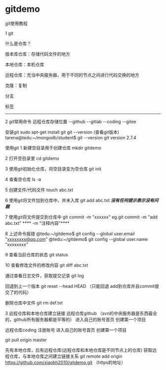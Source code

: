 # gitdemo
git使用教程



1 git

什么是仓库？

版本库仓库：存储代码文件的地方

本地仓库：本机仓库

远程仓库：充当中央服务器，用于不同的节点之间进行代码交换的地方

克隆：复制

分支

标签

--------------------------------------------------------------------

2 git常用命令
远程仓库存储位置
--github
--gitlab
--coding
--gitee

安装git
sudo apt-get install git
git --version (查看git版本)
tarena@tedu:~/mongodb/student$ git --version
git version 2.7.4

使用git
1 新建空目录用于创建仓库
mkdir gitdemo

2 打开空目录里
cd gitdemo

3 使用git初始化仓库，将空目录变为空仓库
git init

4 查看空仓库
ls -a

5 创建文件/代码文件
touch abc.txt

6 使用git将文件加到仓库中，并未入库
git add abc.txt
*****没有任何提示表示没有问题*****

7 使用git将文件提交到仓库中
git commit -m "xxxxxx"
eg.git commit -m "add abc.txt"
**** -m "注释内容"****

8 上述命令报错
@tedu:~/gitdemo$ git config --global user.email "xxxxxxxx@qq.com"
@tedu:~/gitdemo$ git config --global user.name "xxxxxxxx"

9 查看当前仓库的状态
git status

10 查看修改文件的修改内容
git diff abc.txt 


通过查看日志文件，获取提交记录
git log

回退到上一个版本
git reset --head HEAD
（只能回退 add到仓库并且commit提交了的代码）

删除仓库中文件
git rm def.txt


3 远程仓库和本地仓库建立链接
远程仓库github （svn的中央服务器是东西最全的，github所有服务器都是平等的）
进入自己的账号首页
创建第一个项目

远程仓库coding
注册账号
进入自己的账号首页
创建第一个项目

git pull origin master

先有本地仓库，后有远程仓库(远程仓库和本地仓库是不同节点上的仓库)
获取远程仓库，与本地仓库之间建立链接关系
git remote add origin https://github.com/xiaobh2010/gitdemo.git     （https的地址）






